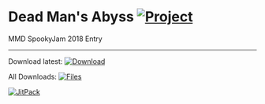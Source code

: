 # Dead Man's Abyss [![Project](http://cf.way2muchnoise.eu/full_304036_downloads.svg)](https://minecraft.curseforge.com/projects/304036)
MMD SpookyJam 2018 Entry

---

Download latest:
[![Download](https://curse.nikky.moe/api/img/304036?logo)](https://curse.nikky.moe/api/url/304036)

All Downloads:
[![Files](https://curse.nikky.moe/api/img/304036/files?logo)](https://minecraft.curseforge.com/projects/304036/files)

[![JitPack](https://jitpack.io/v/Ladysnake/DeadManAbyss.svg)](https://jitpack.io/#Ladysnake/DeadManAbyss)